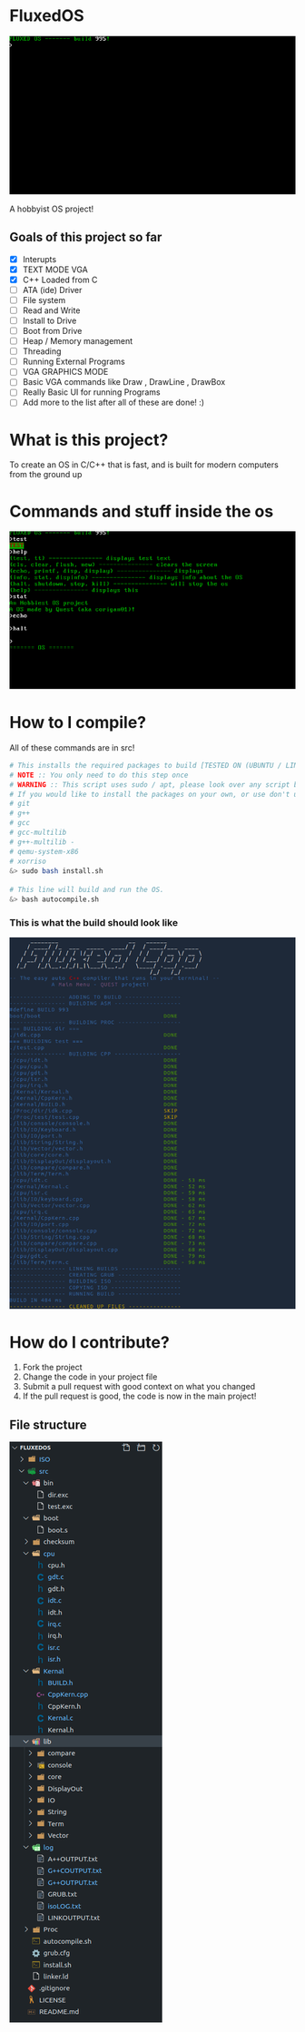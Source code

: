 # FluxedOS
![](https://github.com/corigan01/FluxedOS/blob/main/os_pictures/home%20screen.png)

A hobbyist OS project!

## Goals of this project so far
- [x] Interupts
- [x] TEXT MODE VGA 
- [x] C++ Loaded from C
- [ ] ATA (ide) Driver
- [ ] File system
- [ ] Read and Write
- [ ] Install to Drive
- [ ] Boot from Drive
- [ ] Heap / Memory management 
- [ ] Threading
- [ ] Running External Programs 
- [ ] VGA GRAPHICS MODE
- [ ] Basic VGA commands like Draw , DrawLine , DrawBox
- [ ] Really Basic UI for running Programs
- [ ] Add more to the list after all of these are done! :)

# What is this project?
To create an OS in C/C++ that is fast, and is built for modern computers from the ground up

# Commands and stuff inside the os
![](https://github.com/corigan01/FluxedOS/blob/main/os_pictures/commands.png)

# How to I compile?
All of these commands are in src!
```bash
# This installs the required packages to build [TESTED ON (UBUNTU / LINUX MINT)] 
# NOTE :: You only need to do this step once
# WARNING :: This script uses sudo / apt, please look over any script before you run as sudo
# If you would like to install the packages on your own, or use don't use apt, the packages are
# git 
# g++ 
# gcc
# gcc-multilib 
# g++-multilib -
# qemu-system-x86 
# xorriso 
&> sudo bash install.sh 

# This line will build and run the OS. 
&> bash autocompile.sh
```
### This is what the build should look like
![](https://github.com/corigan01/FluxedOS/blob/main/os_pictures/build.png)

# How do I contribute?
1. Fork the project
2. Change the code in your project file
3. Submit a pull request with good context on what you changed
4. If the pull request is good, the code is now in the main project!

## File structure
![](https://github.com/corigan01/FluxedOS/blob/main/os_pictures/files.png)






